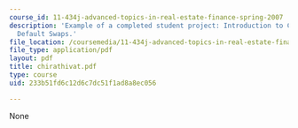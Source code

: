 ```yaml
---
course_id: 11-434j-advanced-topics-in-real-estate-finance-spring-2007
description: 'Example of a completed student project: Introduction to CMBS Credit
  Default Swaps.'
file_location: /coursemedia/11-434j-advanced-topics-in-real-estate-finance-spring-2007/233b51fd6c12d6c7dc51f1ad8a8ec056_chirathivat.pdf
file_type: application/pdf
layout: pdf
title: chirathivat.pdf
type: course
uid: 233b51fd6c12d6c7dc51f1ad8a8ec056

---
```

None